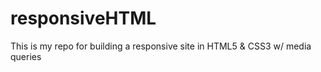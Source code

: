 responsiveHTML
==============

This is my repo for building a responsive site in HTML5 &amp; CSS3 w/ media queries
